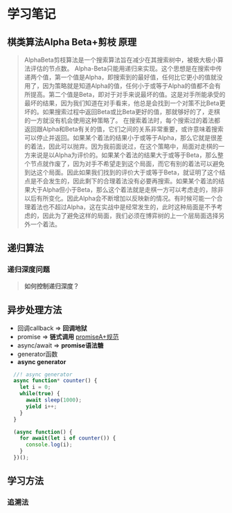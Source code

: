 # 学习笔记

## 棋类算法Alpha Beta+剪枝 原理

> AlphaBeta剪枝算法是一个搜索算法旨在减少在其搜索树中，被极大极小算法评估的节点数。
> Alpha-Beta只能用递归来实现。这个思想是在搜索中传递两个值，第一个值是Alpha，即搜索到的最好值，任何比它更小的值就没用了，因为策略就是知道Alpha的值，任何小于或等于Alpha的值都不会有所提高。第二个值是Beta，即对于对手来说最坏的值。这是对手所能承受的最坏的结果，因为我们知道在对手看来，他总是会找到一个对策不比Beta更坏的。如果搜索过程中返回Beta或比Beta更好的值，那就够好的了，走棋的一方就没有机会使用这种策略了。
> 在搜索着法时，每个搜索过的着法都返回跟Alpha和Beta有关的值，它们之间的关系非常重要，或许意味着搜索可以停止并返回。如果某个着法的结果小于或等于Alpha，那么它就是很差的着法，因此可以抛弃。因为我前面说过，在这个策略中，局面对走棋的一方来说是以Alpha为评价的。如果某个着法的结果大于或等于Beta，那么整个节点就作废了，因为对手不希望走到这个局面，而它有别的着法可以避免到达这个局面。因此如果我们找到的评价大于或等于Beta，就证明了这个结点是不会发生的，因此剩下的合理着法没有必要再搜索。如果某个着法的结果大于Alpha但小于Beta，那么这个着法就是走棋一方可以考虑走的，除非以后有所变化。因此Alpha会不断增加以反映新的情况。有时候可能一个合理着法也不超过Alpha，这在实战中是经常发生的，此时这种局面是不予考虑的，因此为了避免这样的局面，我们必须在博弈树的上一个层局面选择另外一个着法。

## 递归算法

### 递归深度问题

> **如何控制递归深度？**

## 异步处理方法

* 回调callback => **回调地狱**
* promise => **链式调用** [promiseA+规范](https://promisesaplus.com/)
* async/await => **promise语法糖**
* generator函数
* **async generator**

```js
  //! async generator
  async function* counter() {
    let i = 0;
    while(true) {
      await sleep(1000);
      yield i++;
    }
  }

  (async function() {
    for await(let i of counter()) {
      console.log(i);
    }
  })();
```

## 学习方法

### 追溯法
